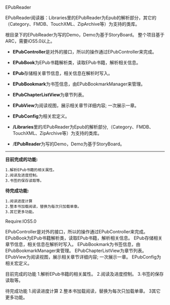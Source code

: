 EPubReader

EPubReader阅读器：Libraries里的EPubReader为Epub的解析部分，其它的（Category、FMDB、TouchXML、ZipArchive等）为支持的类库。

根目录下的EPubReader为写的Demo，Demo为基于StoryBoard。
整个项目基于ARC，需要iOS5.0以上。

* **EPubController**是对外的接口，所以的操作通过EPubController来完成。

* **EPubBook**为EPub书籍解析类，读取EPub书籍，解析相关信息。

* **EPub**存储相关章节信息，相关信息在解析时写入。

* **EPubBookmark**为书签信息，由EPubBookmarkManager来管理。

* **EPubChapterListView**为章节列表。

* **EPubView**为阅读视图，展示相关章节详细内容; 一次展示一章。

* **EPubConfig**为相关宏定义。

* **/Libraries**里的/EPubReader为Epub的解析部分,（Category、FMDB、TouchXML、ZipArchive等）为支持的类库。

* /**EPubReader**为写的Demo，Demo为基于StoryBoard。

---

**目前完成的功能:**
	
	1.解析EPub书籍的相关属性。 
	2.阅读及进度控制。
	3.书签的保存读取等。

**待完成功能:** 

	1.阅读进度计算 
	2.整本书加载阅读，替换为每次只加载单章。 
	3.其它更多功能。

Require:IOS5.0

EPubController是对外的接口，所以的操作通过EPubController来完成。
EPubBook为EPub书籍解析类，读取EPub书籍，解析相关信息。
EPub存储相关章节信息，相关信息在解析时写入。
EPubBookmark为书签信息，由EPubBookmarkManager来管理。
EPubChapterListView为章节列表。
EPubView为阅读视图，展示相关章节详细内容; 一次展示一章。
EPubConfig为相关宏定义。

目前完成的功能
1.解析EPub书籍的相关属性。
2.阅读及进度控制。
3.书签的保存读取等。

待完成功能
1.阅读进度计算
2.整本书加载阅读，替换为每次只加载单章。
3其它更多功能。

